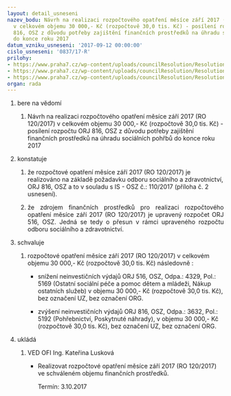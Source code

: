 ```yaml
---
layout: detail_usneseni
nazev_bodu: Návrh na realizaci rozpočtového opatření měsíce září 2017 (RO 120/2017)
  v celkovém objemu 30 000,- Kč (rozpočtově 30,0 tis. Kč) - posílení rozpočtu ORJ
  816, OSZ z důvodu potřeby zajištění finančních prostředků na úhradu sociálních pohřbů
  do konce roku 2017
datum_vzniku_usneseni: '2017-09-12 00:00:00'
cislo_usneseni: '0837/17-R'
prilohy:
- https://www.praha7.cz/wp-content/uploads/councilResolution/Resolutions/29626/export/Duvodovazprava~246846.docx
- https://www.praha7.cz/wp-content/uploads/councilResolution/Resolutions/29626/export/IS_OSZ_110_2017_Pohrebnictvi_posileni~246845.doc
- https://www.praha7.cz/wp-content/uploads/councilResolution/Resolutions/29626/export/export~295275.pdf
organ: rada
---
```

<ol class="urzList_view" id="urzList">
<li id="" class="urzClass1"><span name="1">bere na vědomí</span> 
<ol class="urzOlClass">
<li id="" class="urzClass2" style="TEXT-ALIGN: left"><span><p>Návrh na realizaci rozpočtového opatření měsíce září 2017 (RO 120/2017) v celkovém objemu 30 000,- Kč (rozpočtově 30,0 tis. Kč) - posílení rozpočtu ORJ 816, OSZ z důvodu potřeby zajištění finančních prostředků na úhradu sociálních pohřbů do konce roku 2017</p></span></li></ol></li>
<li id="" class="urzClass1"><span name="6">konstatuje</span> 
<ol id="" class="urzOlClass">
<li id="" class="urzClass2" style="TEXT-ALIGN: left"><span><p>že rozpočtové opatření měsíce září 2017 (RO 120/2017)&nbsp;je realizováno na základě požadavku odboru sociálního a zdravotnictví, ORJ 816, OSZ a to v souladu s IS - OSZ č.: 110/2017 (příloha č. 2 usnesení).</p></span></li>
<li id="" class="urzClass2" style="TEXT-ALIGN: justify"><span><p style="TEXT-ALIGN: justify" data-mce-style="text-align: justify;">že zdrojem finančních prostředků pro realizaci rozpočtového opatření měsíce září 2017 (RO 120/2017) je upravený rozpočet ORJ 516, OSZ. Jedná se tedy o přesun v rámci upraveného rozpočtu odboru sociálního a zdravotnictví.<br></p></span></li>
</ol></li>
<li id="" class="urzClass1"><span name="24">schvaluje</span> 
<ol id="" class="urzOlClass">
<li id="" class="urzClass2" style="TEXT-ALIGN: left"><span><p>rozpočtové opatření&nbsp;měsíce září 2017 (RO 120/2017) v celkovém objemu 30 000,- Kč (rozpočtově 30,0 tis. Kč) následovně :</p></span>
<ul id="" class="urzUlClass">
<li style="text-align: left;" id="" class="urzClass3"><span><p>snížení neinvestičních výdajů ORJ 516, OSZ, Odpa.: 4329, Pol.: 5169 (Ostatní sociální péče a pomoc dětem a mládeži, Nákup ostatních služeb) v objemu 30 000,- Kč (rozpočtově 30,0 tis. Kč), bez označení UZ, bez označení ORG.</p></span></li>
<li id="" class="urzClass3" style="TEXT-ALIGN: left"><span><p>zvýšení neinvestičních výdajů ORJ 816, OSZ, Odpa.: 3632, Pol.: 5192 (Pohřebnictví, Poskytnuté náhrady), v objemu 30 000,- Kč (rozpočtově 30,0 tis. Kč), bez označení UZ, bez označení ORG.<br></p></span></li></ul></li>
</ol></li><li class="urzClass1" id="urzUkoly"><span name="1">ukládá</span><ol class="urzOlClass"><li class="urzClass2"><span><p>VED OFI Ing. Kateřina Lusková</p></span><ul class="urzUlClass"><li class="urzClass3"><span><p>Realizovat rozpočtové opatření měsíce září 2017 (RO 120/2017) ve schváleném objemu finančních prostředků.</p></span><span class="urzUkolTermin">  Termín:&nbsp;3.10.2017</span></li></ul></li></ol></li>
</ol>